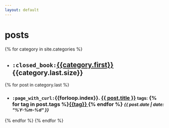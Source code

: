 ```yaml
---
layout: default
---
```

# **posts**
{% for category in site.categories %}
- ## `:closed_book:`[{{category.first}}]({{site.baseurl}}/category/{{category.first}})  {{category.last.size}}
{% for post in category.last %}
  - ### `:page_with_curl:`{{forloop.index}}. [{{ post.title }}]({{post.url}})  <small>**tags:**</small> {% for tag in post.tags %}[{{tag}} ]({{site.baseurl}}/tag/{{tag}}){% endfor %}  <small>*{{ post.date | date: "%Y-%m-%d" }}* </small> 

{% endfor %}
{% endfor %}